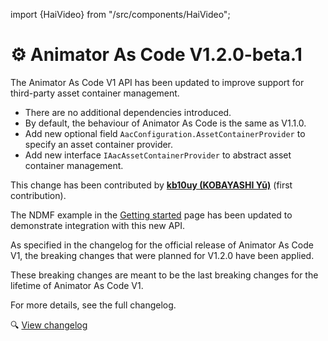 ﻿---
date: 2024-11-30T11:10
---
import {HaiVideo} from "/src/components/HaiVideo";

# ⚙️ Animator As Code V1.2.0-beta.1

The Animator As Code V1 API has been updated to improve support for third-party asset container management.
- There are no additional dependencies introduced.
- By default, the behaviour of Animator As Code is the same as V1.1.0.
- Add new optional field `AacConfiguration.AssetContainerProvider` to specify an asset container provider.
- Add new interface `IAacAssetContainerProvider` to abstract asset container management.

This change has been contributed by **[kb10uy (KOBAYASHI Yū)](https://github.com/kb10uy)** (first contribution).

The NDMF example in the [Getting started](/docs/products/animator-as-code/getting-started) page has been updated to demonstrate
integration with this new API.

As specified in the changelog for the official release of Animator As Code V1, the breaking changes that were planned for V1.2.0 have been applied.

These breaking changes are meant to be the last breaking changes for the lifetime of Animator As Code V1.

For more details, see the full changelog.

🔍 [View changelog](/docs/changelogs/animator-as-code-#120-beta1)